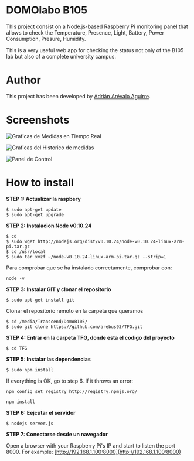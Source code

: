 DOMOlabo B105
===================

This project consist on a Node.js-based Raspberry Pi monitoring panel that allows to check the Temperature, Presence, Light, Battery, Power Consumption, Presure, Humidity. 

This is a very useful web app for checking the status not only of the B105 lab but also of a complete university campus.

# Author

This project has been developed by [Adrián Arévalo Aguirre](http://github.com/arebus93 "Adrián Arévalo Aguirre").

# Screenshots
![Graficas de Medidas en Tiempo Real](https://lh5.googleusercontent.com/9Anm1pYVpjI5nXiFLSP7Vm0D1CMH56-IJF0RTCng_uFDPEWISOOHcIIZiH-2L_aU6hSUAjAtOspIsc4=w1576-h611-rw "Graficas en Tiempo Real")

![Graficas del Historico de medidas](https://lh3.googleusercontent.com/ZFstztTTSuhuwr5KD7SuhfBqKgi8FGeFtcFXYNfEBJZfChT3wIc6OXHSfBQUJY2jcuqfEaSsHxdBdhs=w760-h583-rw "Graficas del Historico de medidas")

![Panel de Control](https://lh5.googleusercontent.com/GcdcxUYA-r9fQW4jMZ2U8zziWyosM0SeiFV2L7Z-3xSPzwtspVUMWEyO0RlCIsg2ukG0kU25cZB4gig=w1576-h611-rw "Panel de Control")


# How to install

**STEP 1: Actualizar la raspbery**
~~~
$ sudo apt-get update 
$ sudo apt-get upgrade
~~~
**STEP 2: Instalacion Node v0.10.24**
~~~
$ cd
$ sudo wget http://nodejs.org/dist/v0.10.24/node-v0.10.24-linux-arm-pi.tar.gz
$ cd /usr/local
$ sudo tar xvzf ~/node-v0.10.24-linux-arm-pi.tar.gz --strip=1
~~~
Para comprobar que se ha instalado correctamente, comprobar con:
~~~
node -v
~~~
**STEP 3: Instalar GIT y clonar el repositorio**
~~~
$ sudo apt-get install git
~~~
Clonar el repositorio remoto en la carpeta que queramos
~~~
$ cd /media/Transcend/DomoB105/
$ sudo git clone https://github.com/arebus93/TFG.git
~~~
**STEP 4: Entrar en la carpeta TFG, donde esta el codigo del proyecto**
~~~
$ cd TFG
~~~
**STEP 5: Instalar las dependencias**
~~~
$ sudo npm install
~~~
If everything is OK, go to step 6. If it throws an error:
~~~
npm config set registry http://registry.npmjs.org/
~~~
~~~
npm install
~~~
**STEP 6: Eejcutar el servidor**
~~~
$ nodejs server.js
~~~
**STEP 7: Conectarse desde un navegador**

Open a browser with your Raspberry Pi's IP and start to listen the port 8000. For example: [http://192.168.1.100:8000](http://192.168.1.100:8000)


